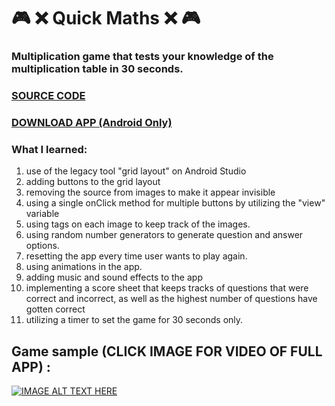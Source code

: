 # :video_game: :x: Quick Maths :x: :video_game:
### Multiplication game that tests your knowledge of the multiplication table in 30 seconds. 

### [SOURCE CODE](https://github.com/mohammed1478/QuickMaths/tree/master/app/src/main/java/com/example/quickmaths)

### [DOWNLOAD APP (Android Only)](https://github.com/mohammed1478/QuickMaths/blob/master/app/release/app-release.apk)

### What I learned:
1.  use of  the legacy tool "grid layout" on Android Studio
2.  adding buttons to the grid layout
3.  removing the source from images to make it appear invisible
4.  using a single onClick method for multiple buttons by utilizing the "view"  variable
5.  using tags on each image to keep track of the images.
6.  using random number generators to generate question and answer options.  
7.  resetting the app every time user wants to play again.
8.  using animations in the app.
9.  adding music and sound effects to the app
10. implementing a score sheet that keeps tracks of questions that were correct and incorrect, as well as the highest number of
    questions have gotten correct
11. utilizing a timer to set the game for 30 seconds only.

## Game sample (CLICK IMAGE FOR VIDEO OF FULL APP) :
[![IMAGE ALT TEXT HERE](https://i.imgur.com/RdONDOC.gif)](https://www.youtube.com/watch?v=uIF0_SBLt94&feature=youtu.be)

